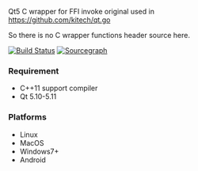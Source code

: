 
Qt5 C wrapper for FFI invoke original used in https://github.com/kitech/qt.go

So there is no C wrapper functions header source here.

[![Build Status](https://travis-ci.org/kitech/qt.inline.svg?branch=master)](https://travis-ci.org/kitech/qt.inline)
[![Sourcegraph](https://sourcegraph.com/github.com/kitech/qt.inline/-/badge.svg)](https://sourcegraph.com/github.com/kitech/qt.inline?badge)

### Requirement

* C++11 support compiler
* Qt 5.10-5.11

### Platforms

* Linux
* MacOS
* Windows7+
* Android

